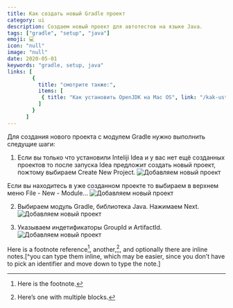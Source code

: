 ```yaml
---
title: Как создать новый Gradle проект
category: ui
description: Создаем новый проект для автотестов на языке Java.
tags: ["gradle", "setup", "java"]
emoji: 💻
icon: "null"
image: "null"
date: 2020-05-01
keywords: "gradle, setup, java"
links: [
        {
          title: "смотрите также:",
          items: [
           { title: "Как установить OpenJDK на Mac OS", link: "/kak-ustanovit-open-jdk-na-mac-os/" },
          ]
        }
      ]
---
```

Для создания нового проекта с модулем Gradle нужно выполнить следущие шаги:

1. Если вы только что установили Inteliji Idea и у вас нет ещё созданных проектов то после запуска Idea предложит создать новый проект, пожтому выбираем Create New Project.
![Добавляем новый проект](./../../../../../images/add_new_project_step1.1.png)

Если вы находитесь в уже созданном проекте то выбираем в верхнем меню File - New - Module...
![Добавляем новый проект](./../../../../../images/add_new_project_step1.2.png)

2. Выбираем модуль Gradle, библиотека Java. Нажимаем Next.
![Добавляем новый проект](./../../../../../images/add_new_project_step2.png)

3. Указываем индетификаторы GroupId и ArtifactId.
![Добавляем новый проект](./../../../../../images/add_new_project_step3.png)


Here is a footnote reference[^1],
another,[^longnote],
and optionally there are inline
notes.[^you can type them inline, which may be easier, since you don’t
have to pick an identifier and move down to type the note.]

[^1]: Here is the footnote.

[^longnote]: Here’s one with multiple blocks.

